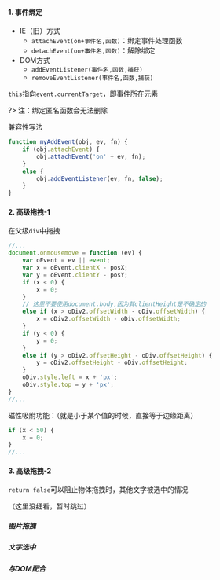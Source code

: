 #### 1. 事件绑定

- IE（旧）方式
  - `attachEvent(on+事件名,函数)`：绑定事件处理函数
  - `detachEvent(on+事件名,函数)`：解除绑定
- DOM方式
  - `addEventListener(事件名,函数,捕获)`
  - `removeEventListener(事件名,函数,捕获)`

`this`指向`event.currentTarget`，即事件所在元素

?> 注：绑定匿名函数会无法删除

兼容性写法

```js
function myAddEvent(obj, ev, fn) {
	if (obj.attachEvent) {
        obj.attachEvent('on' + ev, fn);
    }
    else {
        obj.addEventListener(ev, fn, false);
    }
}
```

#### 2. 高级拖拽-1

在父级`div`中拖拽

```js
//...
document.onmousemove = function (ev) {
    var oEvent = ev || event;
    var x = oEvent.clientX - posX;
    var y = oEvent.clientY - posY;
    if (x < 0) {
        x = 0;
    }
    // 这里不要使用document.body,因为其clientHeight是不确定的
    else if (x > oDiv2.offsetWidth - oDiv.offsetWidth) {
        x = oDiv2.offsetWidth - oDiv.offsetWidth;
    }
    if (y < 0) {
        y = 0;
    }
    else if (y > oDiv2.offsetHeight - oDiv.offsetHeight) {
        y = oDiv2.offsetHeight - oDiv.offsetHeight;
    }
    oDiv.style.left = x + 'px';
    oDiv.style.top = y + 'px';
}
//...
```

磁性吸附功能：（就是小于某个值的时候，直接等于边缘距离）

```js
if (x < 50) {
	x = 0;
}
//...
```

#### 3. 高级拖拽-2

`return false`可以阻止物体拖拽时，其他文字被选中的情况

（这里没细看，暂时跳过）

##### 图片拖拽

##### 文字选中

##### 与DOM配合

